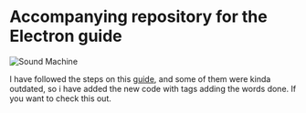 # Accompanying repository for the Electron guide

![Sound Machine](https://rawgithub.com/bojzi/sound-machine/master/sketch/sound-machine.png)

I have followed the steps on this [guide](https://medium.com/developers-writing/building-a-desktop-application-with-electron-204203eeb658), and some of them were kinda outdated, so i have added the new code with  tags adding the words done. If you want to check this out.
